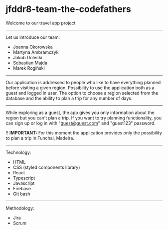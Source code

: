 # jfddr8-team-the-codefathers

Welcome to our travel app project
__________________________________

Let us introduce our team:
 <ul>
 <li>Joanna Okorowska</li>
 <li>Martyna Ambramczyk</li>
 <li>Jakub Dolecki</li>
 <li>Sebastian Majda</li>
 <li>Marek Rogiński</li>
 </ul>
 
_______________________________________________________________________________________________________________________________

Our application is addressed to people who like to have everything planned before visiting a given region. Possibility to use the application both as a guest and logged in user. The option to choose a region selected from the database and the ability to plan a trip for any number of days.

_______________________________________________________________________________________________________________________________ 

While exploring as a guest, the app gives you only information about the region but you can't plan a trip. If you want to try planning functionality, you can sign up or log in with "guest@guest.com" and "guest123" password.

!! <b>IMPORTANT:</b> For this moment the application provides only the possibility to plan a trip in Funchal, Madeira.

_______________________________________________________________________________________________________________________________ 

 Technology:
 <ul>
 <li>HTML</li>
 <li>CSS (styled components library)</li>
 <li>React</li>
 <li>Typescript</li>
 <li>Javascript</li>
 <li>Firebase</li>
 <li>Git bash</li>
 </ul>

________________________________________________________________________________________________________________________________

 Methodology:
 <ul>
 <li>Jira</li>
 <li>Scrum</li>
 </ul>
 
